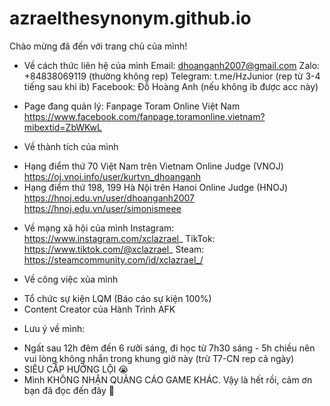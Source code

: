 # azraelthesynonym.github.io
Chào mừng đã đến với trang chủ của mình!

- Về cách thức liên hệ của mình
Email: dhoanganh2007@gmail.com
Zalo: +84838069119 (thường không rep)
Telegram: t.me/HzJunior (rep từ 3-4 tiếng sau khi ib)
Facebook: Đỗ Hoàng Anh (nếu không ib được acc này)
+ Page đang quản lý: Fanpage Toram Online Việt Nam
https://www.facebook.com/fanpage.toramonline.vietnam?mibextid=ZbWKwL
- Về thành tích của mình
+ Hạng điểm thứ 70 Việt Nam trên Vietnam Online Judge (VNOJ)
https://oj.vnoi.info/user/kurtvn_dhoanganh
+ Hạng điểm thứ 198, 199 Hà Nội trên Hanoi Online Judge (HNOJ)
https://hnoj.edu.vn/user/dhoanganh2007
https://hnoj.edu.vn/user/simonismeee

- Về mạng xã hội của mình
Instagram: https://www.instagram.com/xclazrael_
TikTok: https://www.tiktok.com/@xclazrael_
Steam: https://steamcommunity.com/id/xclazrael_/

- Về công việc xủa mình
+ Tổ chức sự kiện LQM (Báo cáo sự kiện 100%)
+ Content Creator của Hành Trình AFK
- Lưu ý về mình:
+ Ngất sau 12h đêm đến 6 rưỡi sáng, đi học từ 7h30 sáng - 5h chiều nên vui lòng không nhắn trong khung giờ này (trừ T7-CN rep cả ngày)
+ SIÊU CẤP HƯỚNG LỘI 😭
+ Mình KHÔNG NHẬN QUẢNG CÁO GAME KHÁC.
Vậy là hết rồi, cảm ơn bạn đã đọc đến đây 🫰
